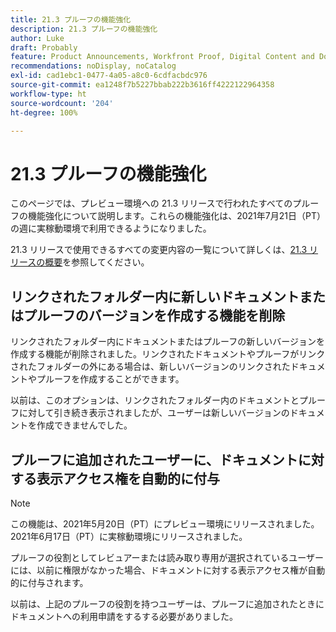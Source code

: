 ```yaml
---
title: 21.3 プルーフの機能強化
description: 21.3 プルーフの機能強化
author: Luke
draft: Probably
feature: Product Announcements, Workfront Proof, Digital Content and Documents
recommendations: noDisplay, noCatalog
exl-id: cad1ebc1-0477-4a05-a8c0-6cdfacbdc976
source-git-commit: ea1248f7b5227bbab222b3616ff4222122964358
workflow-type: ht
source-wordcount: '204'
ht-degree: 100%

---
```


# 21.3 プルーフの機能強化

このページでは、プレビュー環境への 21.3 リリースで行われたすべてのプルーフの機能強化について説明します。これらの機能強化は、2021年7月21日（PT）の週に実稼動環境で利用できるようになりました。

21.3 リリースで使用できるすべての変更内容の一覧について詳しくは、[21.3 リリースの概要](../../../product-announcements/product-releases/21.3-release-activity/21-3-release-overview.md)を参照してください。

## リンクされたフォルダー内に新しいドキュメントまたはプルーフのバージョンを作成する機能を削除

リンクされたフォルダー内にドキュメントまたはプルーフの新しいバージョンを作成する機能が削除されました。リンクされたドキュメントやプルーフがリンクされたフォルダーの外にある場合は、新しいバージョンのリンクされたドキュメントやプルーフを作成することができます。

以前は、このオプションは、リンクされたフォルダー内のドキュメントとプルーフに対して引き続き表示されましたが、ユーザーは新しいバージョンのドキュメントを作成できませんでした。

## プルーフに追加されたユーザーに、ドキュメントに対する表示アクセス権を自動的に付与

>[!NOTE]
>
>この機能は、2021年5月20日（PT）にプレビュー環境にリリースされました。2021年6月17日（PT）に実稼動環境にリリースされました。

プルーフの役割としてレビュアーまたは読み取り専用が選択されているユーザーには、以前に権限がなかった場合、ドキュメントに対する表示アクセス権が自動的に付与されます。

以前は、上記のプルーフの役割を持つユーザーは、プルーフに追加されたときにドキュメントへの利用申請をするする必要がありました。
